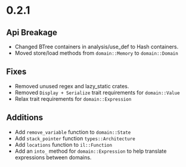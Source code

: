 # 0.2.1

## Api Breakage

* Changed BTree containers in analysis/use_def to Hash containers.
* Moved store/load methods from `domain::Memory` to `domain::Domain`

## Fixes

* Removed unused regex and lazy_static crates.
* Removed `Display + Serialize` trait requirements for `domain::Value`
* Relax trait requirements for `domain::Expression`

## Additions

* Add `remove_variable` function to `domain::State`
* Add `stack_pointer` function `types::Architecture`
* Add `locations` function to `il::Function`
* Add an `into_` method for `domain::Expression` to help translate expressions
between domains.